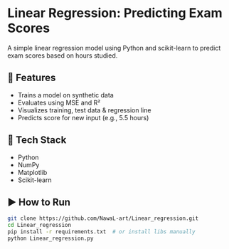 # Linear Regression: Predicting Exam Scores

A simple linear regression model using Python and scikit-learn to predict exam scores based on hours studied.

## 📌 Features

- Trains a model on synthetic data
- Evaluates using MSE and R²
- Visualizes training, test data & regression line
- Predicts score for new input (e.g., 5.5 hours)

## 🔧 Tech Stack

- Python
- NumPy
- Matplotlib
- Scikit-learn

## ▶️ How to Run

```bash
git clone https://github.com/NawaL-art/Linear_regression.git
cd Linear_regression
pip install -r requirements.txt  # or install libs manually
python Linear_regression.py

